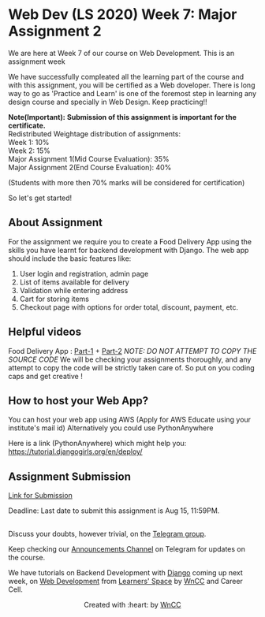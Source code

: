 # Web Dev (LS 2020) Week 7: Major Assignment 2

We are here at Week 7 of our course on Web Development. This is an assignment week

We have successfully compleated all the learning part of the course and with this assignment, you will be certified as a Web doveloper. There is long way to go as 'Practice and Learn' is one of the foremost step in learning any design course and specially in Web Design. Keep practicing!! 
 

__Note(Important):__ **Submission of this assignment is important for the certificate.** <br/>
Redistributed Weightage distribution of assignments: <br/>
Week 1: 10%  <br/>
Week 2: 15%  <br/>
Major Assignment 1(Mid Course Evaluation): 35%  <br/>
Major Assignment 2(End Course Evaluation): 40%  <br/>

(Students with more then 70% marks will be considered for certification)

So let's get started!

## About Assignment 

For the assignment we require you to create a Food Delivery App using the skills you have learnt for backend development with Django. The web app should include the basic features like:
1. User login and registration, admin page
2. List of items available for delivery
3. Validation while entering address
4. Cart for storing items
5. Checkout page with options for order total, discount, payment, etc.


## Helpful videos

Food Delivery App : [Part-1](https://youtu.be/Q-mIGwpKp8M) + [Part-2](https://youtu.be/F_vlRQTLiXQ)
*NOTE: DO NOT ATTEMPT TO COPY THE SOURCE CODE*
We will be checking your assignments thoroughly, and any attempt to copy the code will be strictly taken care of.
So put on you coding caps and get creative !

## How to host your Web App?
You can host your web app using AWS (Apply for  AWS Educate using your institute's mail id)
Alternatively you could use PythonAnywhere

Here is a link (PythonAnywhere) which might help you: https://tutorial.djangogirls.org/en/deploy/


## Assignment Submission


[Link for Submission](https://forms.gle/7dkhQ7PxhUyA4yiQA)

Deadline: Last date to submit this assignment is Aug 15, 11:59PM.
   

##

Discuss your doubts, however trivial, on the [Telegram group](https://t.me/joinchat/SOmrORRVjQmyIpCeUd-OYw).

Keep checking our [Announcements Channel](https://t.me/joinchat/AAAAAEM1ff5yT_ipGJ1pNw) on Telegram for updates on the course.

We have tutorials on Backend Development with [Django]() coming up next week, on [Web Development](https://github.com/wncc/learners-space/tree/master/Web%20Development) from [Learners' Space](https://gymkhana.iitb.ac.in/~ugacademics/learnerspace_2020/index.php) by [WnCC](https://github.com/wncc) and Career Cell.

<p align="center">Created with :heart: by <a href="https://www.wncc-iitb.org/">WnCC</a></p>
